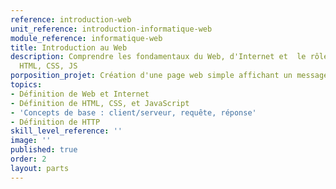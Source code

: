 ```yaml
---
reference: introduction-web
unit_reference: introduction-informatique-web
module_reference: informatique-web
title: Introduction au Web
description: Comprendre les fondamentaux du Web, d'Internet et  le rôle des langages
  HTML, CSS, JS
porposition_projet: Création d'une page web simple affichant un message de bienvenue
topics:
- Définition de Web et Internet
- Définition de HTML, CSS, et JavaScript
- 'Concepts de base : client/serveur, requête, réponse'
- Définition de HTTP
skill_level_reference: ''
image: ''
published: true
order: 2
layout: parts
---
```

